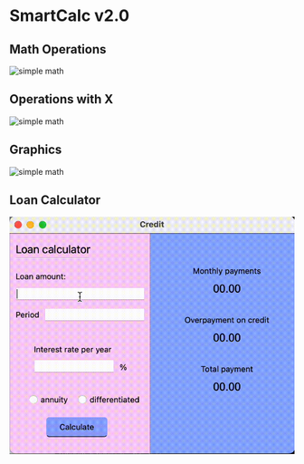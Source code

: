 # SmartCalc v2.0

## Math Operations

![simple math](videos/math.gif)

## Operations with X
![simple math](videos/input_x.gif)

## Graphics
![simple math](videos/graphics.gif)

## Loan Calculator
![simple math](videos/loan_calc.gif)
